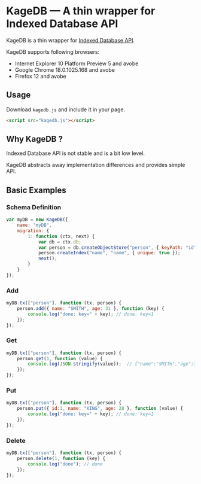 KageDB — A thin wrapper for Indexed Database API
==================================================================

KageDB is a thin wrapper for [Indexed Database API](http://www.w3.org/TR/IndexedDB/).

KageDB supports following browsers:
- Internet Explorer 10 Platform Preview 5 and avobe
- Google Chrome 18.0.1025.168 and avobe
- Firefox 12 and avobe


## Usage

Download `kagedb.js` and include it in your page.

```html
<script src="kagedb.js"></script>
```


## Why KageDB ?

Indexed Database API is not stable and is a bit low level.

KageDB abstracts away implementation differences and provides simple API.



## Basic Examples

### Schema Definition

```js
var myDB = new KageDB({
    name: "myDB",
    migration: {
        1: function (ctx, next) {
            var db = ctx.db;
            var person = db.createObjectStore("person", { keyPath: "id", autoIncrement: true });
            person.createIndex("name", "name", { unique: true });
            next();
        }
    }
});
```

### Add

```js
myDB.tx(["person"], function (tx, person) {
    person.add({ name: "SMITH", age: 31 }, function (key) {
        console.log("done: key=" + key); // done: key=1
    });
});
```

### Get

```js
myDB.tx(["person"], function (tx, person) {
    person.get(1, function (value) {
        console.log(JSON.stringify(value));  // {"name":"SMITH","age":31,"id":1}
    });
});
```

### Put

```js
myDB.tx(["person"], function (tx, person) {
    person.put({ id:1, name: "KING", age: 28 }, function (value) {
        console.log("done: key=" + key); // done: key=1
    });
});
```

### Delete

```js
myDB.tx(["person"], function (tx, person) {
    person.delete(1, function (key) {
        console.log("done"); // done
    });
});
```
